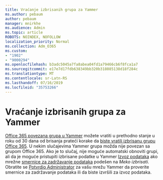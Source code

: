 ```yaml
---
title: Vraćanje izbrisanih grupa za Yammer
ms.author: pebaum
author: pebaum
manager: mnirkhe
ms.audience: Admin
ms.topic: article
ROBOTS: NOINDEX, NOFOLLOW
localization_priority: Normal
ms.collection: Adm_O365
ms.custom:
- "1902"
- "9000294"
ms.openlocfilehash: b3adc5045a7fa8abea04fd1a79466cb6f8fca1a7
ms.sourcegitcommit: e17e7d17fdb638349bb320b318085138d18f284c
ms.translationtype: MT
ms.contentlocale: sr-Latn-RS
ms.lasthandoff: 07/16/2019
ms.locfileid: "35753266"
---
```

# <a name="restore-a-deleted-yammer-group"></a>Vraćanje izbrisanih grupa za Yammer

[Office 365 povezana grupa u Yammer](https://docs.microsoft.com/yammer/manage-yammer-groups/yammer-and-office-365-groups) možete vratiti u prethodno stanje u roku od 30 dana od brisanja prateći korake da [biste vratili izbrisanu grupu Office 365](https://support.office.com/article/restore-a-deleted-office-365-group-b7c66b59-657a-4e1a-8aa0-8163b1f4eb54).
U nekim slučajevima Yammer grupa možda nije povezan sa grupom Office 365. Ako je to slučaj, nije moguće automatski obnoviti grupi, ali da je moguće pristupiti izbrisane podatke u Yammer [Izvoz podataka](https://docs.microsoft.com/yammer/manage-security-and-compliance/export-yammer-enterprise-data) ako mrežne [smernice za zadržavanje podataka](https://docs.microsoft.com/yammer/manage-security-and-compliance/manage-data-compliance) podešen na *Meko izbrisati*. Obratite se [Potvrdio Administrator](https://docs.microsoft.com/yammer/manage-yammer-users/manage-yammer-admins) za vašu mrežu Yammer da proverite smernice za zadržavanje podataka ili da biste izvršili za izvoz podataka.
